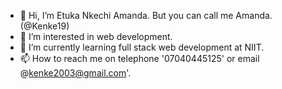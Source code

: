 - 👋 Hi, I’m Etuka Nkechi Amanda. But you can call me Amanda. (@Kenke19)
- 👀 I’m interested in web development. 
- 🌱 I’m currently learning full stack web development at NIIT.
- 📫 How to reach me on telephone '07040445125' or email @kenke2003@gmail.com'.

